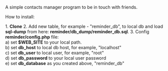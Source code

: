 A simple contacts manager program to be in touch with friends.
<p>How to install:</p>
1. <strong>Clone</strong>
2. Add new table, for example - "reminder_db",  to local db and load <strong>sql-dump</strong> from here: <strong>reminder/db_dump/reminder_db.sql</strong>.
3. Config <strong>reminder/config.php</strong> file:<br>
  a) set <strong>$WEB_SITE</strong> to your local path.<br>
  b) set <strong>db_host</strong> to local db host, for example, "localhost"<br>
  c) set <strong>db_user</strong> to local user, for example, "root"<br>
  d) set <strong>db_password</strong> to your local user password<br>
  e) set <strong>db_database</strong> as you created above, "reminder_db"<br>
